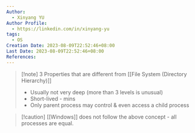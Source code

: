 ```yaml
---
Author:
  - Xinyang YU
Author Profile:
  - https://linkedin.com/in/xinyang-yu
tags:
  - OS
Creation Date: 2023-08-09T22:52:46+08:00
Last Date: 2023-08-09T22:52:46+08:00
References:
---
```

>[!note] 3 Properties that are different from [[File System (Directory Hierarchy)]]
>- Usually not very deep (more than 3 levels is unusual)
>- Short-lived - mins
>- Only parent process may control & even access a child process

>[!caution] [[Windows]] does not follow the above concept - all processes are equal.